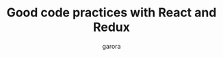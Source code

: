 ---
author: garora
title: "Good code practices with React and Redux"
layout: default_post
summary: React and Redux are 2 tools that together make it simpler to create functional UIs. However there are many potential pitfalls when it comes to using them. In this blog I will walk you through some practices to keep in mind as you write your own code.
img: i-rest.jpg # Add image post (optional)
fig-caption: # Add figcaption (optional)
tags: [Javascript, HTML, React, Redux, Good_Practices]
external_url: https://blog.scottlogic.com/2018/08/28/Good-code-practices-with-React-and-Redux.html
external_site: SCOTT_LOGIC_BLOG
reading_time: 6
---